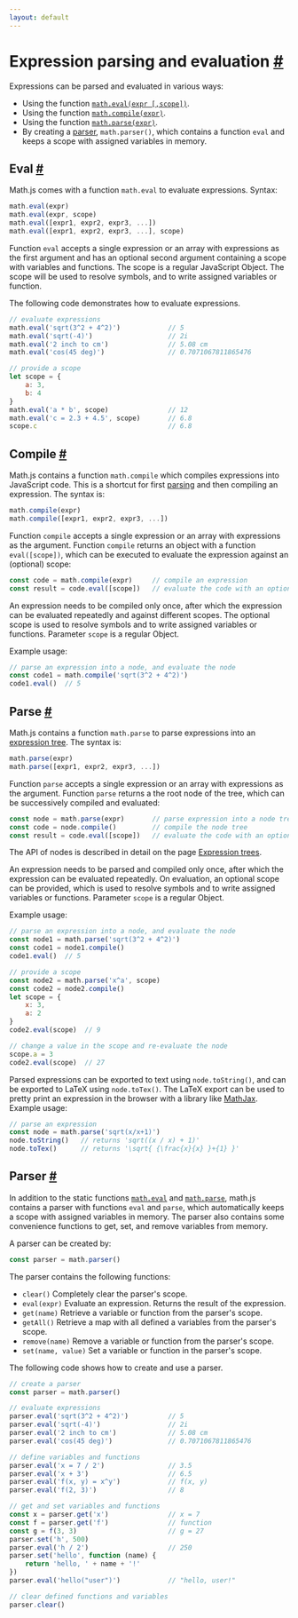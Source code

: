 ```yaml
---
layout: default
---
```


<h1 id="expression-parsing-and-evaluation">Expression parsing and evaluation <a href="#expression-parsing-and-evaluation" title="Permalink">#</a></h1>

Expressions can be parsed and evaluated in various ways:

- Using the function [`math.eval(expr [,scope])`](#eval).
- Using the function [`math.compile(expr)`](#compile).
- Using the function [`math.parse(expr)`](#parse).
- By creating a [parser](#parser), `math.parser()`, which contains a function
  `eval` and keeps a scope with assigned variables in memory.


<h2 id="eval">Eval <a href="#eval" title="Permalink">#</a></h2>

Math.js comes with a function `math.eval` to evaluate expressions. Syntax:

```js
math.eval(expr)
math.eval(expr, scope)
math.eval([expr1, expr2, expr3, ...])
math.eval([expr1, expr2, expr3, ...], scope)
```

Function `eval` accepts a single expression or an array with
expressions as the first argument and has an optional second argument
containing a scope with variables and functions. The scope is a regular
JavaScript Object. The scope will be used to resolve symbols, and to write
assigned variables or function.

The following code demonstrates how to evaluate expressions.

```js
// evaluate expressions
math.eval('sqrt(3^2 + 4^2)')            // 5
math.eval('sqrt(-4)')                   // 2i
math.eval('2 inch to cm')               // 5.08 cm
math.eval('cos(45 deg)')                // 0.7071067811865476

// provide a scope
let scope = {
    a: 3,
    b: 4
}
math.eval('a * b', scope)               // 12
math.eval('c = 2.3 + 4.5', scope)       // 6.8
scope.c                                 // 6.8
```


<h2 id="compile">Compile <a href="#compile" title="Permalink">#</a></h2>

Math.js contains a function `math.compile` which compiles expressions
into JavaScript code. This is a shortcut for first [parsing](#parse) and then
compiling an expression. The syntax is:

```js
math.compile(expr)
math.compile([expr1, expr2, expr3, ...])
```

Function `compile` accepts a single expression or an array with
expressions as the argument. Function `compile` returns an object with a function
`eval([scope])`, which can be executed to evaluate the expression against an
(optional) scope:

```js
const code = math.compile(expr)     // compile an expression
const result = code.eval([scope])   // evaluate the code with an optional scope
```

An expression needs to be compiled only once, after which the
expression can be evaluated repeatedly and against different scopes.
The optional scope is used to resolve symbols and to write assigned
variables or functions. Parameter `scope` is a regular Object.

Example usage:

```js
// parse an expression into a node, and evaluate the node
const code1 = math.compile('sqrt(3^2 + 4^2)')
code1.eval()  // 5
```


<h2 id="parse">Parse <a href="#parse" title="Permalink">#</a></h2>

Math.js contains a function `math.parse` to parse expressions into an
[expression tree](expression_trees.html). The syntax is:

```js
math.parse(expr)
math.parse([expr1, expr2, expr3, ...])
```

Function `parse` accepts a single expression or an array with
expressions as the argument. Function `parse` returns a the root node of the tree,
which can be successively compiled and evaluated:

```js
const node = math.parse(expr)       // parse expression into a node tree
const code = node.compile()         // compile the node tree
const result = code.eval([scope])   // evaluate the code with an optional scope
```

The API of nodes is described in detail on the page
[Expression trees](expression_trees.html).

An expression needs to be parsed and compiled only once, after which the
expression can be evaluated repeatedly. On evaluation, an optional scope
can be provided, which is used to resolve symbols and to write assigned
variables or functions. Parameter `scope` is a regular Object.

Example usage:

```js
// parse an expression into a node, and evaluate the node
const node1 = math.parse('sqrt(3^2 + 4^2)')
const code1 = node1.compile()
code1.eval()  // 5

// provide a scope
const node2 = math.parse('x^a', scope)
const code2 = node2.compile()
let scope = {
    x: 3,
    a: 2
}
code2.eval(scope)  // 9

// change a value in the scope and re-evaluate the node
scope.a = 3
code2.eval(scope)  // 27
```

Parsed expressions can be exported to text using `node.toString()`, and can
be exported to LaTeX using `node.toTex()`. The LaTeX export can be used to
pretty print an expression in the browser with a library like
[MathJax](http://www.mathjax.org/). Example usage:

```js
// parse an expression
const node = math.parse('sqrt(x/x+1)')
node.toString()   // returns 'sqrt((x / x) + 1)'
node.toTex()      // returns '\sqrt{ {\frac{x}{x} }+{1} }'
```


<h2 id="parser">Parser <a href="#parser" title="Permalink">#</a></h2>

In addition to the static functions [`math.eval`](#eval) and
[`math.parse`](#parse), math.js contains a parser with functions `eval` and
`parse`, which automatically keeps a scope with assigned variables in memory.
The parser also contains some convenience functions to get, set, and remove
variables from memory.

A parser can be created by:

```js
const parser = math.parser()
```

The parser contains the following functions:

- `clear()`
  Completely clear the parser's scope.
- `eval(expr)`
  Evaluate an expression. Returns the result of the expression.
- `get(name)`
  Retrieve a variable or function from the parser's scope.
- `getAll()`
  Retrieve a map with all defined a variables from the parser's scope.
- `remove(name)`
  Remove a variable or function from the parser's scope.
- `set(name, value)`
  Set a variable or function in the parser's scope.

The following code shows how to create and use a parser.

```js
// create a parser
const parser = math.parser()

// evaluate expressions
parser.eval('sqrt(3^2 + 4^2)')          // 5
parser.eval('sqrt(-4)')                 // 2i
parser.eval('2 inch to cm')             // 5.08 cm
parser.eval('cos(45 deg)')              // 0.7071067811865476

// define variables and functions
parser.eval('x = 7 / 2')                // 3.5
parser.eval('x + 3')                    // 6.5
parser.eval('f(x, y) = x^y')            // f(x, y)
parser.eval('f(2, 3)')                  // 8

// get and set variables and functions
const x = parser.get('x')               // x = 7
const f = parser.get('f')               // function
const g = f(3, 3)                       // g = 27
parser.set('h', 500)
parser.eval('h / 2')                    // 250
parser.set('hello', function (name) {
    return 'hello, ' + name + '!'
})
parser.eval('hello("user")')            // "hello, user!"

// clear defined functions and variables
parser.clear()
```
